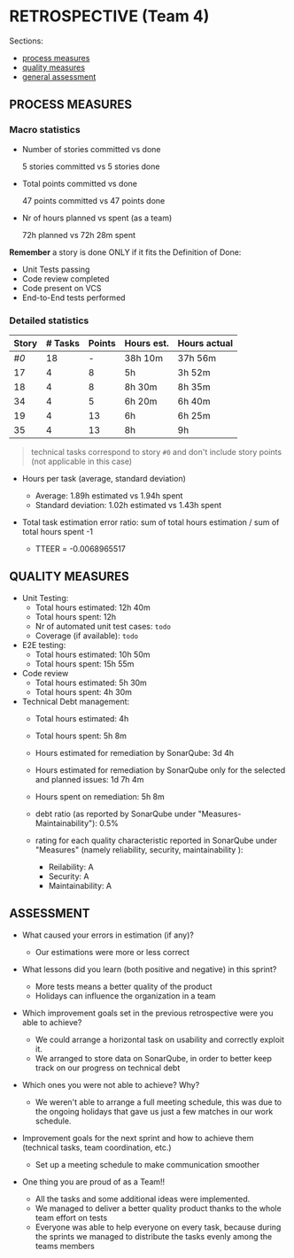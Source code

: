 RETROSPECTIVE (Team 4)
=====================================

Sections:

- [process measures](#process-measures)
- [quality measures](#quality-measures)
- [general assessment](#assessment)

## PROCESS MEASURES 

### Macro statistics

- Number of stories committed vs done

  5 stories committed vs 5 stories done 

- Total points committed vs done 

  47 points committed vs 47 points done

- Nr of hours planned vs spent (as a team)

  72h planned vs 72h 28m spent


**Remember**  a story is done ONLY if it fits the Definition of Done:
 
- Unit Tests passing
- Code review completed
- Code present on VCS
- End-to-End tests performed

### Detailed statistics

| Story | # Tasks | Points | Hours est. | Hours actual |
| ----- | ------- | ------ | ---------- | ------------ |
| _#0_  | 18      | -      | 38h 10m    | 37h 56m      |
| 17    | 4       | 8      | 5h         | 3h 52m       |
| 18    | 4       | 8      | 8h 30m     | 8h 35m       |
| 34    | 4       | 5      | 6h 20m     | 6h 40m       |
| 19    | 4       | 13     | 6h         | 6h 25m       |
| 35    | 4       | 13     | 8h         | 9h           |
   

> technical tasks correspond to story `#0` and don't include story points (not applicable in this case)

- Hours per task (average, standard deviation)
	- Average: 1.89h estimated vs 1.94h spent
	- Standard deviation: 1.02h estimated vs 1.43h spent

- Total task estimation error ratio: sum of total hours estimation / sum of total hours spent -1
	- TTEER = -0.0068965517

  
## QUALITY MEASURES 

- Unit Testing:
  - Total hours estimated: 12h 40m
  - Total hours spent: 12h
  - Nr of automated unit test cases: `todo`
  - Coverage (if available): `todo`
- E2E testing:
  - Total hours estimated: 10h 50m
  - Total hours spent: 15h 55m
- Code review 
  - Total hours estimated: 5h 30m
  - Total hours spent: 4h 30m
- Technical Debt management:
  - Total hours estimated: 4h
  - Total hours spent: 5h 8m
  - Hours estimated for remediation by SonarQube: 3d 4h
  - Hours estimated for remediation by SonarQube only for the selected and planned issues: 1d 7h 4m
  - Hours spent on remediation: 5h 8m
  - debt ratio (as reported by SonarQube under "Measures-Maintainability"): 0.5%
  - rating for each quality characteristic reported in SonarQube under "Measures" (namely reliability, security, maintainability ):
	
	- Reilability: A
	- Security: A
	- Maintainability: A


## ASSESSMENT

- What caused your errors in estimation (if any)?
	- Our estimations were more or less correct

- What lessons did you learn (both positive and negative) in this sprint?
	- More tests means a better quality of the product
	- Holidays can influence the organization in a team

- Which improvement goals set in the previous retrospective were you able to achieve? 
	- We could arrange a horizontal task on usability and correctly exploit it.
	- We arranged to store data on SonarQube, in order to better keep track on our progress on technical debt

- Which ones you were not able to achieve? Why?
  - We weren't able to arrange a full meeting schedule, this was due to the ongoing holidays that gave us just a few matches in our work schedule.

- Improvement goals for the next sprint and how to achieve them (technical tasks, team coordination, etc.)
	- Set up a meeting schedule to make communication smoother

- One thing you are proud of as a Team!!
  - All the tasks and some additional ideas were implemented.
  - We managed to deliver a better quality product thanks to the whole team effort on tests
  - Everyone was able to help everyone on every task, because during the sprints we managed to distribute the tasks evenly among the teams members
